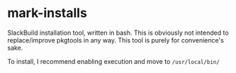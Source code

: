 # mark-installs
SlackBuild installation tool, written in bash. This is obviously not intended to replace/improve pkgtools in any way. This tool is purely for convenience's sake.

To install, I recommend enabling execution and move to `/usr/local/bin/`
